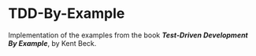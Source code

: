 # TDD-By-Example

Implementation of the examples from the book _**Test-Driven Development By Example**_, by Kent Beck.

